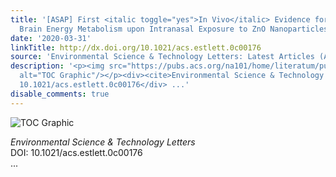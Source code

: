 ```yaml
---
title: '[ASAP] First <italic toggle="yes">In Vivo</italic> Evidence for Compromised
  Brain Energy Metabolism upon Intranasal Exposure to ZnO Nanoparticles'
date: '2020-03-31'
linkTitle: http://dx.doi.org/10.1021/acs.estlett.0c00176
source: 'Environmental Science & Technology Letters: Latest Articles (ACS Publications)'
description: '<p><img src="https://pubs.acs.org/na101/home/literatum/publisher/achs/journals/content/estlcu/0/estlcu.ahead-of-print/acs.estlett.0c00176/20200331/images/medium/ez0c00176_0004.gif"
  alt="TOC Graphic"/></p><div><cite>Environmental Science & Technology Letters</cite></div><div>DOI:
  10.1021/acs.estlett.0c00176</div> ...'
disable_comments: true
---
```

<p><img src="https://pubs.acs.org/na101/home/literatum/publisher/achs/journals/content/estlcu/0/estlcu.ahead-of-print/acs.estlett.0c00176/20200331/images/medium/ez0c00176_0004.gif" alt="TOC Graphic"/></p><div><cite>Environmental Science & Technology Letters</cite></div><div>DOI: 10.1021/acs.estlett.0c00176</div> ...
